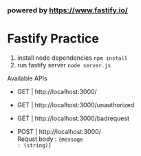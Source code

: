 ### powered by https://www.fastify.io/

# Fastify Practice

1. install node dependencies <code>npm install</code>
2. run fastify server <code>node server.js</code>

Available APIs
- GET | http://localhost:3000/
- GET | http://localhost:3000/unauthorized
- GET | http://localhost:3000/badrequest

- POST | http://localhost:3000/ </br>
Requst body : <code>{message : (string)}</code>
